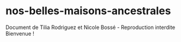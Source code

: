 # nos-belles-maisons-ancestrales
Document de Tilia Rodriguez et Nicole Bossé - Reproduction interdite
Bienvenue !
